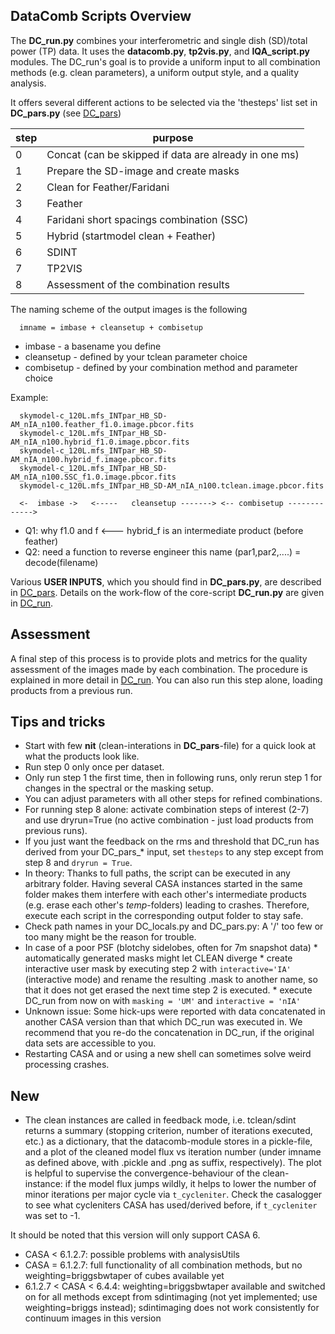 ## DataComb Scripts Overview

The **DC_run.py** combines your interferometric and single dish (SD)/total power (TP) data.
It uses the **datacomb.py**, **tp2vis.py**, and  **IQA_script.py** 
modules. The DC_run's goal is to provide a uniform
input to all combination methods (e.g. clean parameters), a uniform output 
style, and a quality analysis.

It offers several different actions to be selected via the 'thesteps' list set in **DC_pars.py** (see [DC_pars](DC_pars.md))

| step | purpose |
| ------ | ------ |
| 0 | Concat   (can be skipped if data are already in one ms) |
| 1 | Prepare the SD-image and create masks |
| 2 | Clean for Feather/Faridani |
| 3 | Feather |
| 4 | Faridani short spacings combination (SSC) |
| 5 | Hybrid (startmodel clean + Feather) |
| 6 | SDINT |
| 7 | TP2VIS |
| 8 | Assessment of the combination results |



The naming scheme of the output images is the following

      imname = imbase + cleansetup + combisetup

- imbase     - a basename you define
- cleansetup - defined by your tclean parameter choice
- combisetup - defined by your combination method and parameter choice

Example:

      skymodel-c_120L.mfs_INTpar_HB_SD-AM_nIA_n100.feather_f1.0.image.pbcor.fits
      skymodel-c_120L.mfs_INTpar_HB_SD-AM_nIA_n100.hybrid_f1.0.image.pbcor.fits
      skymodel-c_120L.mfs_INTpar_HB_SD-AM_nIA_n100.hybrid_f.image.pbcor.fits
      skymodel-c_120L.mfs_INTpar_HB_SD-AM_nIA_n100.SSC_f1.0.image.pbcor.fits
      skymodel-c_120L.mfs_INTpar_HB_SD-AM_nIA_n100.tclean.image.pbcor.fits

      <-  imbase ->   <-----   cleansetup -------> <-- combisetup ------------->
		  
		  
* Q1:   why f1.0 and f  <--- hybrid_f is an intermediate product (before feather)
* Q2:   need a function to reverse engineer this name  (par1,par2,....) = decode(filename)
		  

Various **USER INPUTS**, which you should find in **DC_pars.py**, 
are described in 
[DC_pars](https://github.com/teuben/DataComb/blob/main/DC_pars.md). 
Details on the work-flow of the core-script **DC_run.py** are given in
[DC_run](https://github.com/teuben/DataComb/blob/main/DC_run.md). 

## Assessment
A final step of this process is to provide plots and metrics for the quality assessment of the images made by each combination.  The procedure is explained in more detail in [DC_run](DC_run.md).  You can also run this step alone, loading products from a previous run. 


## Tips and tricks
* Start with few **nit** (clean-interations in **DC_pars**-file) for a quick look at what the products look like.
* Run step 0 only once per dataset.
* Only run step 1 the first time, then in following runs, only rerun step 1 for changes in the spectral or the masking setup.
* You can adjust parameters with all other steps for refined combinations.
* For running step 8 alone: activate combination steps of interest (2-7) and use dryrun=True (no active combination - just load products from previous runs).
* If you just want the feedback on the rms and threshold that DC_run has derived from your DC_pars_* input, set ``thesteps`` to any step except from step 8 and ``dryrun = True``.
* In theory: Thanks to full paths, the script can be executed in any arbitrary folder. Having several CASA instances started in the same folder makes them interfere with each other's intermediate products (e.g. erase each other's *temp*-folders) leading to crashes. Therefore, execute each script in the corresponding output folder to stay safe.
* Check path names in your DC_locals.py and DC_pars.py: A '/' too few or too many might be the reason for trouble.
* In case of a poor PSF (blotchy sidelobes, often for 7m snapshot data)
      * automatically generated masks might let CLEAN diverge
      * create interactive user mask by executing step 2 with ``interactive='IA'`` (interactive mode) and rename the resulting <tclean-product>.mask to another name, so that it does not get erased the next time step 2 is executed.
      * execute DC_run from now on with ``masking = 'UM'`` and ``interactive = 'nIA'`` 
* Unknown issue: Some hick-ups were reported with data concatenated in another CASA version than that which DC_run was executed in. We recommend that you re-do the concatenation in DC_run, if the original data sets are accessible to you. 
* Restarting CASA and or using a new shell can sometimes solve weird processing crashes.

  
## New
* The clean instances are called in feedback mode, i.e. tclean/sdint returns a summary (stopping criterion, number of iterations executed, etc.) as a dictionary, that the datacomb-module stores in a pickle-file, and a plot of the cleaned model flux vs iteration number (under imname as defined above, with .pickle and .png as suffix, respectively). The plot is helpful to supervise the convergence-behaviour of the clean-instance: if the model flux jumps wildly, it helps to lower the number of minor iterations per major cycle via ``t_cycleniter``. Check the casalogger to see what cycleniters CASA has used/derived before, if ``t_cycleniter`` was set to -1.
      
It should be noted that this version will only support CASA 6. 
* CASA < 6.1.2.7: possible problems with analysisUtils
* CASA = 6.1.2.7: full functionality of all combination methods, but no weighting=briggsbwtaper of cubes available yet
* 6.1.2.7 < CASA < 6.4.4: weighting=briggsbwtaper available and switched on for all methods except from sdintimaging (not yet implemented; use weighting=briggs instead); sdintimaging does not work consistently for continuum images in this version			

